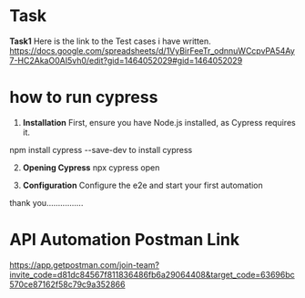 # Task
**Task1**
 Here is the link to the Test cases i have written.
https://docs.google.com/spreadsheets/d/1VyBirFeeTr_odnnuWCcpvPA54Ay7-HC2AkaO0AI5vh0/edit?gid=1464052029#gid=1464052029


# how to run cypress
1. ****Installation****
First, ensure you have Node.js installed, as Cypress requires it.

npm install cypress --save-dev  to install cypress

2. ****Opening Cypress****
   npx cypress open

3. ****Configuration****
   Configure the e2e and start your first automation



thank you................


# API Automation Postman Link
https://app.getpostman.com/join-team?invite_code=d81dc84567f811836486fb6a29064408&target_code=63696bc570ce87162f58c79c9a352866
